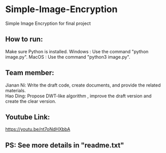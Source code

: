# Simple-Image-Encryption
Simple Image Encryption for final project

## How to run:
Make sure Python is installed.
Windows : Use the command "python   image.py".
MacOS   : Use the command "python3  image.py".

## Team member:
Jianan Ni: Write the draft code, create documents, and provide the related materials.<br>
Hao Ding: Propose DWT-like algorithm , improve the draft version and create the clear version.  

## Youtube Link:
https://youtu.be/nt7oNdHXbbA

## PS: See more details in "readme.txt"
